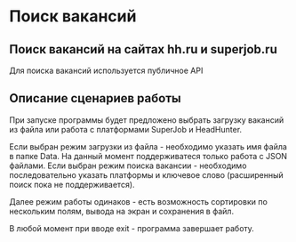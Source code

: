 # Поиск вакансий

## Поиск вакансий на сайтах hh.ru и superjob.ru

Для поиска вакансий используется публичное API

## Описание сценариев работы

При запуске программы будет предложено выбрать загрузку вакансий из файла или работа с платформами SuperJob и HeadHunter.

Если выбран режим загрузки из файла - необходимо указать имя файла в папке Data. На данный момент поддерживатеся только работа с JSON файлами.
Если выбран режим поиска вакансии - необходимо последовательно указать платформы и ключевое слово (расширенный поиск пока не поддерживается).

Далее режим работы одинаков - есть возможность сортировки по нескольким полям, вывода на экран и сохранения в файл.

В любой момент при вводе exit - программа завершает работу.

